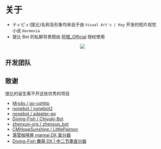 <script setup>
import { VPTeamMembers } from 'vitepress/theme'

const members = [
  {
    avatar: 'https://avatars.githubusercontent.com/u/25687345?v=4',
    name: '白鷺シオナ',
    title: 'Lead Developer / Designer',
    links: [
      { icon: 'github', link: 'https://github.com/xapenny' },
      { icon: 'bilibili', link: 'https://space.bilibili.com/20466294'}
    ]
  },
  {
    avatar: 'https://avatars.githubusercontent.com/u/48705176?v=4',
    name: '幺幺',
    title: 'Developer',
    links: [
      { icon: 'github', link: 'https://github.com/Cyanine1' }
    ]
  },
  {
    avatar: '/icons/akula.jpg',
    name: 'AkulaKirov',
    title: 'Designer',
    links: [
      { icon: 'github', link: 'https://github.com/AkulaKirov' },
      { icon: 'bilibili', link: 'https://space.bilibili.com/4383559'}
    ]
  },
  {
    avatar: '/icons/ata.jpg',
    name: '阿塔_Official',
    title: 'Content Creater',
    links: [
      { icon: 'bilibili', link: 'https://space.bilibili.com/40706073'}
    ]
  },
]
</script>

# 关于

- ティピィ(提比)名称及形象均来自于由 `Visual Art's / Key` 开发的短片视觉小说 `Harmonia`
- 提比 Bot 的私聊背景图由 [阿塔\_Official](https://space.bilibili.com/40706073?spm_id_from=..0.0) 授权使用

<p align="center">
  <a href=""><img src="/images/FG_003121.jpg"></a>
</p>

## 开发团队

<VPTeamMembers size="small" :members />

## 致谢

提比的诞生离不开这些优秀的项目

- [Mrs4s / go-cqhttp](https://github.com/Mrs4s/go-cqhttp)
- [nonebot / nonebot2](https://github.com/nonebot/nonebot2)
- [nonebot / adapter-qq](https://github.com/nonebot/adapter-qq)
- [Diving-Fish / Chiyuki-Bot](https://github.com/Diving-Fish/Chiyuki-Bot)
- [zhenxun-org / zhenxun_bot](https://github.com/zhenxun-org/zhenxun_bot)
- [CMHopeSunshine / LittlePaimon](https://github.com/CMHopeSunshine/LittlePaimon)
- [落雪咖啡屋 maimai DX 查分器](https://maimai.lxns.net/)
- [Diving-Fish 舞萌 DX | 中二节奏查分器](https://www.diving-fish.com/maimaidx/prober/)
